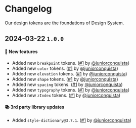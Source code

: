 # Changelog

Our design tokens are the foundations of Design System.

## 2024-03-22 `1.0.0`

#### 🎉 New features

- Added new `breakpoint` tokens. ([#1](https://git.rarolabs.com.br/frontend/rarui/pull/1) by [@juniorconquista](https://github.com/juniorconquista))
- Added new `color` tokens. ([#1](https://git.rarolabs.com.br/frontend/rarui/pull/1) by [@juniorconquista](https://github.com/juniorconquista))
- Added new `elevation` tokens. ([#1](https://git.rarolabs.com.br/frontend/rarui/pull/1) by [@juniorconquista](https://github.com/juniorconquista))
- Added new `shape` tokens. ([#1](https://git.rarolabs.com.br/frontend/rarui/pull/1) by [@juniorconquista](https://github.com/juniorconquista))
- Added new `spacing` tokens. ([#1](https://git.rarolabs.com.br/frontend/rarui/pull/1) by [@juniorconquista](https://github.com/juniorconquista))
- Added new `typography` tokens. ([#1](https://git.rarolabs.com.br/frontend/rarui/pull/1) by [@juniorconquista](https://github.com/juniorconquista))
- Added new `zIndex` tokens. ([#1](https://git.rarolabs.com.br/frontend/rarui/pull/1) by [@juniorconquista](https://github.com/juniorconquista))

#### 📚 3rd party library updates

- Added `style-dictionary@3.7.1`. ([#1](https://git.rarolabs.com.br/frontend/rarui/pull/1) by [@juniorconquista](https://github.com/juniorconquista))

<!-- #### 🛠 Breaking changes -->

<!-- #### 📚 3rd party library updates -->

<!-- #### 🎉 New features -->

<!-- #### 🐛 Bug fixes -->

<!-- #### 💡 Others -->

<!-- #### ⚠️ Notices -->
